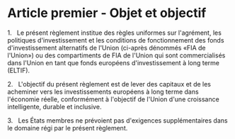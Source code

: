 # Article premier - Objet et objectif


1.   Le présent règlement institue des règles uniformes sur l'agrément, les politiques d'investissement et les conditions de fonctionnement des fonds d'investissement alternatifs de l'Union (ci-après dénommés «FIA de l'Union») ou des compartiments de FIA de l'Union qui sont commercialisés dans l'Union en tant que fonds européens d'investissement à long terme (ELTIF).

2.   L'objectif du présent règlement est de lever des capitaux et de les acheminer vers les investissements européens à long terme dans l'économie réelle, conformément à l'objectif de l'Union d'une croissance intelligente, durable et inclusive.

3.   Les États membres ne prévoient pas d'exigences supplémentaires dans le domaine régi par le présent règlement.
